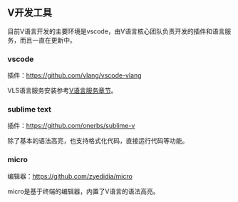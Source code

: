 ## V开发工具

目前V语言开发的主要环境是vscode，由V语言核心团队负责开发的插件和语言服务，而且一直在更新中。

### vscode

插件：https://github.com/vlang/vscode-vlang

VLS语言服务安装参考[V语言服务章节](vls.md)。



### sublime text

插件：https://github.com/onerbs/sublime-v

除了基本的语法高亮，也支持格式化代码，直接运行代码等功能。



### micro

编辑器：https://github.com/zyedidia/micro

micro是基于终端的编辑器，内置了V语言的语法高亮。



